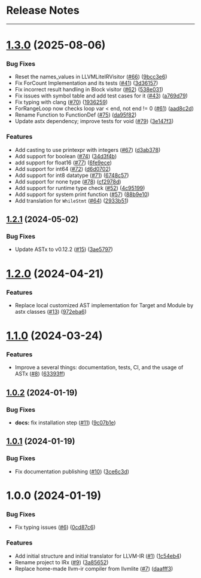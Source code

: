 # Release Notes
---

# [1.3.0](https://github.com/arxlang/irx/compare/1.2.1...1.3.0) (2025-08-06)


### Bug Fixes

*  Reset the names_values in LLVMLiteIRVisitor ([#66](https://github.com/arxlang/irx/issues/66)) ([9bcc3e6](https://github.com/arxlang/irx/commit/9bcc3e65a705095e26a24c7eafd78cc5bd7a6c45))
* Fix ForCount Implementation and its tests ([#41](https://github.com/arxlang/irx/issues/41)) ([3d36157](https://github.com/arxlang/irx/commit/3d36157af9ea5f5c394b0b259cfac09975321fb7))
* Fix incorrect result handling in Block visitor ([#62](https://github.com/arxlang/irx/issues/62)) ([538e031](https://github.com/arxlang/irx/commit/538e031f7cad0b00b954f78d9a31555304868206))
* Fix issues with symbol table and add test cases for it ([#43](https://github.com/arxlang/irx/issues/43)) ([a769d79](https://github.com/arxlang/irx/commit/a769d7931007cb9cead6bc08437da7877cb5c50e))
* Fix typing with clang ([#70](https://github.com/arxlang/irx/issues/70)) ([1936259](https://github.com/arxlang/irx/commit/19362599130babdd18427cfebd4289fcf540f141))
* ForRangeLoop now checks loop var < end, not end != 0 ([#61](https://github.com/arxlang/irx/issues/61)) ([aad8c2d](https://github.com/arxlang/irx/commit/aad8c2de86b4212b9ffd49cfafbac2c65fd37988))
* Rename Function to FunctionDef ([#75](https://github.com/arxlang/irx/issues/75)) ([da95f82](https://github.com/arxlang/irx/commit/da95f824e42c0ef775f603117d3b105e0188dc22))
* Update astx dependency; improve tests for void ([#79](https://github.com/arxlang/irx/issues/79)) ([3e147f3](https://github.com/arxlang/irx/commit/3e147f3b4e1fb5031e10d75832c39cc28d895a10))


### Features

* Add casting to use printexpr with integers ([#67](https://github.com/arxlang/irx/issues/67)) ([d3ab378](https://github.com/arxlang/irx/commit/d3ab378890a2837198ed2a210d05b61e4cf75580))
* Add support for boolean ([#74](https://github.com/arxlang/irx/issues/74)) ([34d3f4b](https://github.com/arxlang/irx/commit/34d3f4bdb61020955683670c4894fee93a5beea3))
* add support for float16 ([#77](https://github.com/arxlang/irx/issues/77)) ([6fe9ece](https://github.com/arxlang/irx/commit/6fe9ece456f3d2adc9b88cfff78232cf2134f88d))
* Add support for int64 ([#72](https://github.com/arxlang/irx/issues/72)) ([d6d0702](https://github.com/arxlang/irx/commit/d6d07026734f5bbd92c84aadf40f4096e99b9e4a))
* Add support for int8 datatype ([#71](https://github.com/arxlang/irx/issues/71)) ([6748c57](https://github.com/arxlang/irx/commit/6748c57f0afc7c59ba085bcf84cce75a02b6b1a6))
* Add support for none type ([#78](https://github.com/arxlang/irx/issues/78)) ([cf2978d](https://github.com/arxlang/irx/commit/cf2978d7c4d8b6b172b8cf53ee8f756fadb100ed))
* Add support for runtime type check ([#52](https://github.com/arxlang/irx/issues/52)) ([4c95199](https://github.com/arxlang/irx/commit/4c95199e681636d4e3bac3009b1b182f58be1835))
* Add support for system print function ([#57](https://github.com/arxlang/irx/issues/57)) ([88b9e10](https://github.com/arxlang/irx/commit/88b9e10b1a22207fc1206d686313808ecb3b1316))
* Add translation for `WhileStmt` ([#64](https://github.com/arxlang/irx/issues/64)) ([2933b51](https://github.com/arxlang/irx/commit/2933b519719ff286c6b5efd293dfd1402ee5c8d2))

## [1.2.1](https://github.com/arxlang/irx/compare/1.2.0...1.2.1) (2024-05-02)


### Bug Fixes

* Update ASTx to v0.12.2 ([#15](https://github.com/arxlang/irx/issues/15)) ([3ae5797](https://github.com/arxlang/irx/commit/3ae57979b1f9f7a7741a14001d153b0981d80d5a))

# [1.2.0](https://github.com/arxlang/irx/compare/1.1.0...1.2.0) (2024-04-21)


### Features

* Replace local customized AST implementation for Target and Module by astx classes ([#13](https://github.com/arxlang/irx/issues/13)) ([972eba6](https://github.com/arxlang/irx/commit/972eba6cbd0ba94f8425fa4d69788a56685aa1aa))

# [1.1.0](https://github.com/arxlang/irx/compare/1.0.2...1.1.0) (2024-03-24)


### Features

* Improve a several things: documentation, tests, CI, and the usage of ASTx ([#8](https://github.com/arxlang/irx/issues/8)) ([63393ff](https://github.com/arxlang/irx/commit/63393ff02fee059174474876a334623a4e23204f))

## [1.0.2](https://github.com/arxlang/irx/compare/1.0.1...1.0.2) (2024-01-19)


### Bug Fixes

* **docs:** fix installation step ([#11](https://github.com/arxlang/irx/issues/11)) ([9c07b1e](https://github.com/arxlang/irx/commit/9c07b1e98be3f3495dc442dbef1762244bfe523c))

## [1.0.1](https://github.com/arxlang/irx/compare/1.0.0...1.0.1) (2024-01-19)


### Bug Fixes

* Fix documentation publishing ([#10](https://github.com/arxlang/irx/issues/10)) ([3ce6c3d](https://github.com/arxlang/irx/commit/3ce6c3d2a188764a944cc1d8af955028ec3b61f4))

# 1.0.0 (2024-01-19)


### Bug Fixes

* Fix typing issues ([#6](https://github.com/arxlang/irx/issues/6)) ([0cd87c6](https://github.com/arxlang/irx/commit/0cd87c62c18966b584e966f523e7c9ddf34d0b7c))


### Features

* Add initial structure and initial translator for LLVM-IR ([#1](https://github.com/arxlang/irx/issues/1)) ([1c54eb4](https://github.com/arxlang/irx/commit/1c54eb474e9a53c97f7540435126972117e3d7a9))
* Rename project to IRx ([#9](https://github.com/arxlang/irx/issues/9)) ([3a85652](https://github.com/arxlang/irx/commit/3a85652650f723e787243be0e629cd7e21830a7f))
* Replace home-made llvm-ir compiler from llvmlite ([#7](https://github.com/arxlang/irx/issues/7)) ([daafff3](https://github.com/arxlang/irx/commit/daafff34201af60f3f08167a936f8edfa331d38a))
